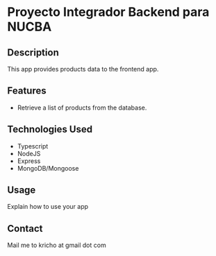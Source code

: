 # Proyecto Integrador Backend para NUCBA

## Description

This app provides products data to the frontend app.

## Features

- Retrieve a list of products from the database.

## Technologies Used

- Typescript
- NodeJS
- Express
- MongoDB/Mongoose

## Usage

Explain how to use your app

## Contact

Mail me to kricho at gmail dot com
